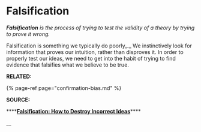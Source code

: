 # Falsification

_**Falsification** is the process of trying to test the validity of a theory by trying to prove it wrong._ 

Falsification is something we typically do poorly_**.**_ We instinctively look for  information that proves our intuition, rather than disproves it. In order to properly test our ideas, we need to get into the habit of trying to find evidence that falsifies what we believe to be true. 

**RELATED:**

{% page-ref page="confirmation-bias.md" %}

**SOURCE:** 

\*\*\*\*[**Falsification: How to Destroy Incorrect Ideas**](https://fs.blog/2014/02/peter-cathcart-wason-falsification/)\*\*\*\*

\_\_

